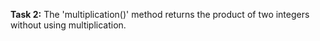 **Task 2:**  The 'multiplication()' method returns the product of two integers without using multiplication.